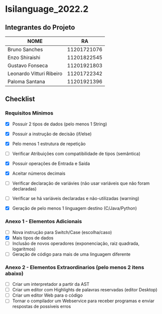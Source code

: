 # Isilanguage_2022.2

## Integrantes do Projeto

| NOME | RA |
| ----------- | ----------- |
| Bruno Sanches | 11201721076 |
| Enzo Shiraishi | 11201822545 |
| Gustavo Fonseca | 11201921803 |
| Leonardo Vitturi Ribeiro | 11201722342 |
| Paloma Santana | 11201921396 |


## Checklist

### Requisitos Mínimos
- [X] Possuir 2 tipos de dados (pelo menos 1 String) 	
- [X] Possuir a instrução de decisão (if/else)	
- [X] Pelo menos 1 estrutura de repetição	
- [ ] Verificar Atribuições com compatibilidade de tipos (semântica) 	
- [X] Possuir operações de Entrada e Saída	
- [X] Aceitar números decimais 	
- [ ] Verificar declaração de variávies (não usar variáveis que não foram declaradas)	
- [ ] Verificar se há variáveis declaradas e não-utilizadas (warning)	
- [X] Geração de pelo menos 1 linguagem destino (C/Java/Python)


### Anexo 1 - Elementos Adicionais

- [ ] Nova instrução para Switch/Case (escolha/caso)
- [X] Mais tipos de dados
- [ ] Inclusão de novos operadores (exponenciação, raiz quadrada, logaritmos)
- [ ] Geração de código para mais de uma linguagem diferente

### Anexo 2 - Elementos Extraordinarios (pelo menos 2 itens abaixo)

- [ ] Criar um interpretador a partir da AST
- [ ] Criar um editor com Highlights de palavras reservadas (editor Desktop)
- [ ] Criar um editor Web para o código
- [ ] Tornar o compilador um Webservice para receber programas e enviar respostas de possíveis erros